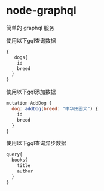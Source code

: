 # node-graphql
简单的 graphql 服务

使用以下gql查询数据
```js
{
   dogs{
    id
    breed
  }
}
```

使用以下gql添加数据
```js
mutation AddDog {
  dog: addDog(breed: "中华田园犬") {
    id
    breed
  }
}
```

使用以下gql查询异步数据
```js
query{
  books{
    title
    author
  }
}
```
